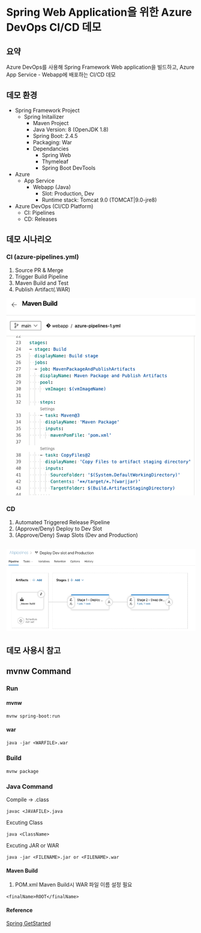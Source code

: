 # Spring Web Application을 위한 Azure DevOps CI/CD 데모
## 요약
Azure DevOps를 사용해 Spring Framework Web application을 빌드하고, Azure App Service - Webapp에 배포하는 CI/CD 데모
## 데모 환경
- Spring Framework Project
    - Spring Initailizer
        - Maven Project
        - Java Version: 8 (OpenJDK 1.8)
        - Spring Boot: 2.4.5
        - Packaging: War
        - Dependancies   
            - Spring Web
            - Thymeleaf
            - Spring Boot DevTools
- Azure
    - App Service
        - Webapp (Java)
            - Slot: Production, Dev
            - Runtime stack: Tomcat 9.0 (TOMCAT|9.0-jre8)
- Azure DevOps (CI/CD Platform)
    - CI: Pipelines
    - CD: Releases
## 데모 시나리오
### CI (azure-pipelines.yml)
1. Source PR & Merge
2. Trigger Build Pipeline
3. Maven Build and Test
4. Publish Artifact(.WAR)

![ci](img/ci.png)

### CD
1. Automated Triggered Release Pipeline
2. (Approve/Deny) Deploy to Dev Slot 
3. (Approve/Deny) Swap Slots (Dev and Production)

![cd](img/cd.png)
---
## 데모 사용시 참고
## mvnw Command
### Run
#### mvnw
```
mvnw spring-boot:run
```
#### war
```
java -jar <WARFILE>.war
```
### Build
```
mvnw package
```
### Java Command
Compile -> .class
```
javac <JAVAFILE>.java
```
Excuting Class
```
java <ClassName>
```
Excuting JAR or WAR
```
java -jar <FILENAME>.jar or <FILENAME>.war 
```
#### Maven Build
1. POM.xml
Maven Build시 WAR 파일 이름 설정 필요
```
<finalName>ROOT</finalName>
```
#### Reference
[Spring GetStarted](https://spring.io/guides/gs/serving-web-content/)
 